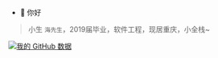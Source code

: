 - 👋 你好
> 小生 `海先生`，2019届毕业，软件工程，现居重庆，小全栈~

[![我的 GitHub 数据](https://github-readme-stats.vercel.app/api?username=Hisioni&show_icons=true&theme=radical)]()
